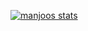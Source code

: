 [![manjoos stats](https://github-readme-stats.vercel.app/api?username=0xmanjoos)](https://github.com/0xmanjoos/github-readme-stats&show_icons=true&theme=radical)
